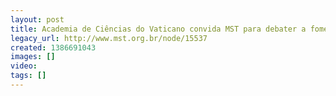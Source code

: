 ```yaml
---
layout: post
title: Academia de Ciências do Vaticano convida MST para debater a fome
legacy_url: http://www.mst.org.br/node/15537
created: 1386691043
images: []
video: 
tags: []
---
```



